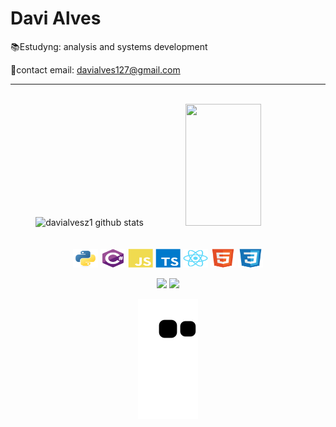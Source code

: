 <h1>Davi Alves</h1>

📚Estudyng: analysis and systems development

📩contact email: davialves127@gmail.com

  
<hr>
<br>
<div>
  <div align="center">  
  <img width="49%" height="195px" src="https://github-readme-stats.vercel.app/api?username=davialvesz1&show_icons=true&count_private=true&hide_border=true&title_color=ffffa4&icon_color=ffffa4&text_color=c9d1d9&bg_color=0d1117" alt="davialvesz1 github stats" />
 

  <img width="49%" height="195px" src="https://github-readme-stats.vercel.app/api/top-langs/?username=davialvesz1&layout=compact&hide_border=true&title_color=ffffa4&text_color=ffffa4&bg_color=0d1117" />
</div>
  <br>
   <div align='center'>
     <br>
  <img align="center" alt="Davi-Python" height="30" width="40" src="https://raw.githubusercontent.com/devicons/devicon/master/icons/python/python-original.svg">
  <img align="center" alt="Davi-Csharp" height="30" width="40" src="https://raw.githubusercontent.com/devicons/devicon/master/icons/csharp/csharp-original.svg">   
  <img align="center" alt="Davi-Js" height="30" width="40" src="https://raw.githubusercontent.com/devicons/devicon/master/icons/javascript/javascript-plain.svg">
  <img align="center" alt="Davi-Ts" height="30" width="40" src="https://raw.githubusercontent.com/devicons/devicon/master/icons/typescript/typescript-plain.svg">
  <img align="center" alt="Davi-React" height="30" width="40" src="https://raw.githubusercontent.com/devicons/devicon/master/icons/react/react-original.svg">
  <img align="center" alt="Davi-HTML" height="30" width="40" src="https://raw.githubusercontent.com/devicons/devicon/master/icons/html5/html5-original.svg">
  <img align="center" alt="Davi-CSS" height="30" width="40" src="https://raw.githubusercontent.com/devicons/devicon/master/icons/css3/css3-original.svg">
  </div>
  </div>
  <br>
<div align="center">
  <a href="https://www.linkedin.com/in/davi-alves-98954b219" target="_blank"><img src="https://img.shields.io/badge/-LinkedIn-%230077B5?style=for-the-badge&logo=linkedin&logoColor=white" target="_blank"></a> 
  <a href="https://instagram.com/davialvesz1" target="_blank"><img src="https://img.shields.io/badge/-Instagram-%23E4405F?style=for-the-badge&logo=instagram&logoColor=white" target="_blank"></a>


  
 ![snake gif](https://github.com/davialvesz1/davialvesz1/blob/output/github-contribution-grid-snake.svg)
</div>
